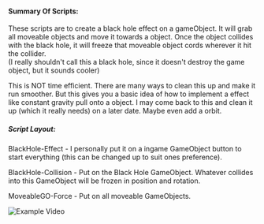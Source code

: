 #### Summary Of Scripts:

These scripts are to create a black hole effect on a gameObject. It will grab all moveable objects and move it towards a object.
Once the object collides with the black hole, it will freeze that moveable object cords wherever it hit the collider.  
(I really shouldn't call this a black hole, since it doesn't destroy the game object, but it sounds cooler)

This is NOT time efficient. There are many ways to clean this up and make it run smoother. But this gives you a basic idea of how to implement a effect like constant gravity pull onto a object. I may come back to this and clean it up (which it really needs) on a later date. Maybe even add a orbit.

##### Script Layout:

BlackHole-Effect - I personally put it on a ingame GameObject button to start everything (this can be changed up to suit ones preference).

BlackHole-Collision - Put on the Black Hole GameObject. Whatever collides into this GameObject will be frozen in position and rotation.

MoveableGO-Force - Put on all moveable GameObjects.

![Example Video](https://i.gyazo.com/4b603a9529c9719623c6862561415abe.gif)
